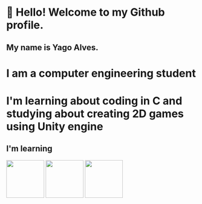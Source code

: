 # 👋 Hello! Welcome to my Github profile.
## My name is Yago Alves.

# I am a computer engineering student
# I'm learning about coding in C and studying about creating 2D games using Unity engine

## I'm learning
 <img src="https://cdn.jsdelivr.net/gh/devicons/devicon@latest/icons/unity/unity-original-wordmark.svg" width="100" height="100"/> 
            <img src="https://cdn.jsdelivr.net/gh/devicons/devicon@latest/icons/c/c-original.svg" width="100" height="100"/> 
            <img src="https://cdn.jsdelivr.net/gh/devicons/devicon@latest/icons/javascript/javascript-original.svg" width="100" height="100"/>
          
          
          
          

